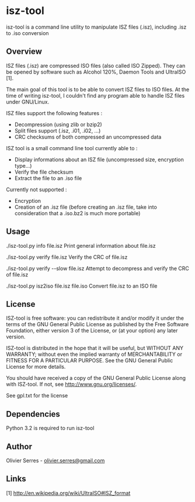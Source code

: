 isz-tool
========

isz-tool is a command line utility to manipulate ISZ files (.isz), including
.isz to .iso conversion

Overview
--------

ISZ files (.isz) are compressed ISO files (also called ISO Zipped). They can be
opened by software such as Alcohol 120%, Daemon Tools and UltraISO [1].

The main goal of this tool is to be able to convert ISZ files to ISO files.
At the time of writing isz-tool, I couldn't find any program able to handle
ISZ files under GNU/Linux.

ISZ files support the following features :
 - Decompression (using zlib or bzip2)
 - Split files support (.isz, .i01, .i02, ...)
 - CRC checksums of both compressed an uncompressed data

ISZ tool is a small command line tool currently able to :
 - Display informations about an ISZ file (uncompressed size, encryption
     type...)
 - Verify the file checksum
 - Extract the file to an .iso file

Currently not supported :
 - Encryption
 - Creation of an .isz file (before creating an .isz file, take into
   consideration that a .iso.bz2 is much more portable)

Usage
-----

./isz-tool.py info file.isz
  Print general information about file.isz

./isz-tool.py verify file.isz
  Verify the CRC of file.isz

./isz-tool.py verify --slow file.isz
  Attempt to decompress and verify the CRC of file.isz

./isz-tool.py isz2iso file.isz file.iso
  Convert file.isz to an ISO file

License
-------

ISZ-tool is free software: you can redistribute it and/or modify
it under the terms of the GNU General Public License as published by
the Free Software Foundation, either version 3 of the License, or
(at your option) any later version.

ISZ-tool is distributed in the hope that it will be useful,
but WITHOUT ANY WARRANTY; without even the implied warranty of
MERCHANTABILITY or FITNESS FOR A PARTICULAR PURPOSE.  See the
GNU General Public License for more details.

You should have received a copy of the GNU General Public License
along with ISZ-tool.  If not, see <http://www.gnu.org/licenses/>.

See gpl.txt for the license

Dependencies
------------

Python 3.2 is required to run isz-tool

Author
------

Olivier Serres - olivier.serres@gmail.com

Links
-----
[1] http://en.wikipedia.org/wiki/UltraISO#ISZ_format

